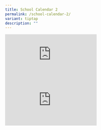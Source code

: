 ```yaml
---
title: School Calendar 2
permalink: /school-calendar-2/
variant: tiptap
description: ""
---
```

<p></p>
<p></p>
<div class="iframe-wrapper">
<iframe allowfullscreen="true" frameborder="0" src="https://calendar.google.com/calendar/embed?height=600&amp;wkst=1&amp;ctz=Asia%2FSingapore&amp;showPrint=0&amp;mode=AGENDA&amp;src=bWFzdHVyYV9taGRfbm9vckBtb2UuZWR1LnNn&amp;src=Y19yMDZpdHAzOWFiOWszM2EyaGxvbHQ4ODNjOEBncm91cC5jYWxlbmRhci5nb29nbGUuY29t&amp;color=%23039BE5&amp;color=%23C0CA33"></iframe>
</div>
<div class="iframe-wrapper">
<iframe allowfullscreen="true" frameborder="0" src="https://calendar.google.com/calendar/embed?height=600&amp;wkst=1&amp;ctz=Asia%2FSingapore&amp;showPrint=0&amp;mode=MONTH&amp;src=bWFzdHVyYV9taGRfbm9vckBtb2UuZWR1LnNn&amp;src=Y19yMDZpdHAzOWFiOWszM2EyaGxvbHQ4ODNjOEBncm91cC5jYWxlbmRhci5nb29nbGUuY29t&amp;color=%23039BE5&amp;color=%23C0CA33"></iframe>
</div>
<p></p>